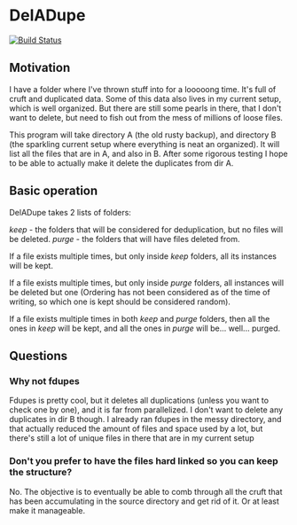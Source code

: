 # DelADupe

[![Build Status](https://travis-ci.org/mamoit/deladupe.svg?branch=master)](https://travis-ci.org/mamoit/deladupe)

## Motivation
I have a folder where I've thrown stuff into for a looooong time.
It's full of cruft and duplicated data.
Some of this data also lives in my current setup, which is well organized.
But there are still some pearls in there, that I don't want to delete, but need to fish out from the mess of millions of loose files.

This program will take directory A (the old rusty backup), and directory B (the sparkling current setup where everything is neat an organized).
It will list all the files that are in A, and also in B.
After some rigorous testing I hope to be able to actually make it delete the duplicates from dir A.

## Basic operation
DelADupe takes 2 lists of folders:

*keep* - the folders that will be considered for deduplication, but no files will be deleted.
*purge* - the folders that will have files deleted from.

If a file exists multiple times, but only inside *keep* folders, all its instances will be kept.

If a file exists multiple times, but only inside *purge* folders, all instances will be deleted but one (Ordering has not been considered as of the time of writing, so which one is kept should be considered random).

If a file exists multiple times in both *keep* and *purge* folders, then all the ones in *keep* will be kept, and all the ones in *purge* will be... well... purged.

## Questions

### Why not fdupes
Fdupes is pretty cool, but it deletes all duplications (unless you want to check one by one), and it is far from parallelized.
I don't want to delete any duplicates in dir B though.
I already ran fdupes in the messy directory, and that actually reduced the amount of files and space used by a lot, but there's still a lot of unique files in there that are in my current setup

### Don't you prefer to have the files hard linked so you can keep the structure?
No.
The objective is to eventually be able to comb through all the cruft that has been accumulating in the source directory and get rid of it.
Or at least make it manageable.
